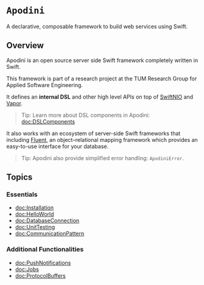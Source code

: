 # ``Apodini``

A declarative, composable framework to build web services using Swift.

<!--
                  
This source file is part of the Apodini open source project

SPDX-FileCopyrightText: 2019-2021 Paul Schmiedmayer and the Apodini project authors (see CONTRIBUTORS.md) <paul.schmiedmayer@tum.de>

SPDX-License-Identifier: MIT
             
-->

## Overview

Apodini is an open source server side Swift framework completely written in Swift.

This framework is part of a research project at the TUM Research Group for Applied Software Engineering.

It defines an **internal DSL** and other high level APIs on top of [SwiftNIO](https://github.com/apple/swift-nio) and [Vapor](https://vapor.codes).

> Tip: Learn more about DSL components in Apodini: <doc:DSLComponents>

It also works with an ecosystem of server-side Swift frameworks that including [Fluent](https://docs.vapor.codes/4.0/fluent/overview/), an object–relational mapping framework which provides an easy-to-use interface for your database.

> Tip: Apodini also provide simplified error handling: ``ApodiniError``.

## Topics

### Essentials

- <doc:Installation>
- <doc:HelloWorld>
- <doc:DatabaseConnection>
- <doc:UnitTesting>
- <doc:CommunicationPattern>

### Additional Functionalities

- <doc:PushNotifications>
- <doc:Jobs>
- <doc:ProtocolBuffers>
